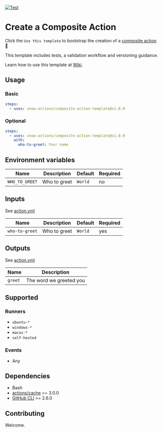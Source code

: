 [![Test](https://github.com/snow-actions/composite-action-template/actions/workflows/test.yml/badge.svg)](https://github.com/snow-actions/composite-action-template/actions/workflows/test.yml)

# Create a Composite Action

Click the `Use this template` to bootstrap the creation of a [composite action](https://docs.github.com/en/actions/creating-actions/creating-a-composite-action).:rocket:

This template includes tests, a validation workflow and versioning guidance.

Learn how to use this template at [Wiki](https://github.com/snow-actions/composite-action-template/wiki).

## Usage

### Basic

```yml
steps:
  - uses: snow-actions/composite-action-template@v1.0.0
```

### Optional

```yml
steps:
  - uses: snow-actions/composite-action-template@v1.0.0
    with:
      who-to-greet: Your name
```

## Environment variables

| Name | Description | Default | Required |
| - | - | - | - |
| `WHO_TO_GREET` | Who to greet | `World` | no |

## Inputs

See [action.yml](action.yml)

| Name | Description | Default | Required |
| - | - | - | - |
| `who-to-greet` | Who to greet | `World` | yes |

## Outputs

See [action.yml](action.yml)

| Name | Description |
| - | - |
| `greet` | The word we greeted you |

## Supported

### Runners

- `ubuntu-*`
- `windows-*`
- `macos-*`
- `self-hosted`

### Events

- Any
<!--
- `push`
- `pull_request`
-->

## Dependencies

- Bash
- [actions/cache](https://github.com/actions/cache) >= 3.0.0
- [GitHub CLI](https://cli.github.com/) >= 2.6.0

## Contributing

Welcome.
